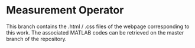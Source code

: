 # Measurement Operator

This branch contains the .html / .css files of the webpage corresponding to this work. The associated MATLAB codes can be retrieved on the master branch of the repository.
